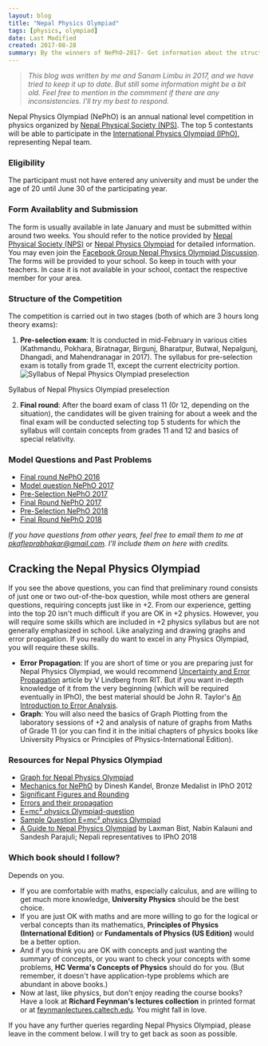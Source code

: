 ```yaml
---
layout: blog
title: "Nepal Physics Olympiad"
tags: [physics, olympiad]
date: Last Modified
created: 2017-08-28
summary: By the winners of NePhO-2017- Get information about the structure, syllabus, preparatory materials for, and past papers of Nepal Physics Olympiad.
---
```


> _This blog was written by me and Sanam Limbu in 2017, and we have tried to keep it up to date. But still some information might be a bit old. Feel free to mention in the commment if there are any inconsistencies. I'll try my best to respond._

Nepal Physics Olympiad (NePhO) is an annual national level competition in physics organized by [Nepal Physical Society (NPS)](https://nps.org.np/). The top 5 contestants will be able to participate in the [International Physics Olympiad (IPhO)](https://en.wikipedia.org/wiki/International_Physics_Olympiad), representing Nepal team.

### **Eligibility**

The participant must not have entered any university and must be under the age of 20 until June 30 of the participating year.

### **Form Availablity and Submission**

The form is usually available in late January and must be submitted within around two weeks. You should refer to the notice provided by [Nepal Physical Society (NPS)](https://nps.org.np/) or [Nepal Physics Olympiad](https://www.facebook.com/nepalphysics.olympiad) for detailed information. You may even join the [Facebook Group Nepal Physics Olympiad Discussion](https://www.facebook.com/groups/382117412258231/). The forms will be provided to your school. So keep in touch with your teachers. In case it is not available in your school, contact the respective member for your area.

### **Structure of the Competition**

The competition is carried out in two stages (both of which are 3 hours long theory exams):

1.  **Pre-selection exam**: It is conducted in mid-February in various cities (Kathmandu, Pokhara, Biratnagar, Birgunj, Bharatpur, Butwal, Nepalgunj, Dhangadi, and Mahendranagar in 2017). The syllabus for pre-selection exam is totally from grade 11, except the current electricity portion.
![Syllabus of Nepal Physics Olympiad preselection](/images/olympiad/nepho-syllabus.jpg)

Syllabus of Nepal Physics Olympiad preselection

2.  **Final round**: After the board exam of class 11 (0r 12, depending on the situation), the candidates will be given training for about a week and the final exam will be conducted selecting top 5 students for which the syllabus will contain concepts from grades 11 and 12  and basics of special relativity.

### **Model Questions and Past Problems**

- [Final round NePhO 2016](/files/NePhO-2016.pdf)
- [Model question NePhO 2017](/files/NePhO-model-question-2017.pdf)
- [Pre-Selection NePhO 2017](/files/NePhO-2017-pre-selection.pdf)
- [Final Round NePhO 2017](/files/NePhO-2017-final-round.pdf)
- [Pre-Selection NePhO 2018](/files/NePhO-2018-first-round.pdf)
- [Final Round NePhO 2018](/files/NePhO-2018-final-round.pdf)

*If you have questions from other years, feel free to email them to me at [pkafleprabhakar@gmail.com](mailto:pkafleprabhakar@gmail.com). I'll include them on here with credits.*

<!-- ### Nepal Physics Olympiad 2019 (2075 BS)

As per the trend in recent years, the selections for International Physics Olympiad i.e. Nepal Physics Olympiad will most probably be held in the first week of Falgun (around the third week of February). I will update this blog once Nepal Physical Society releases the official notice for it. Keep checking. **Venue**:

- **Kathmandu**- Trichandra Multiple Campus, Ghantaghar,
- **Pokhara**- Prithivinarayan Multiple Campus (Science Building),
- **Biratnagar**- Mahendra Morang Multiple Campus,
- **Birgunj**- National Infotech,
- **Janakpur**- Ramshwaroop Ramsagar Multiple (RRM) Campus,
- **Bharatpur**- Birendra Multiple Campus,
- **Butwal**- Butwal Multiple Campus,
- **Nepalgunj**- Mahendra Multiple Campus
- **Dhangadhi**- Kailali Multiple Campus,
- **Mahendranagar**- Siddhanath Campus

**Registration fee**: Rs. 700/-

#### **How to register?**

First, check if you have forms in your college.

- If yes, you save yourself much time, and a bit of money (maybe Rs. 5). Get the form from the reception, fill it, and return back the form with the registration form. You are done.
- If no, you can download the form [here](12th-NePhO-Registration-Form-2018.pdf). Download and print the form. Fill in the form with accurate information and submit it to the office of Nepal Physical Society- Trichandra Campus, Ghantaghar along with the registration fee. -->

## Cracking the Nepal Physics Olympiad

If you see the above questions, you can find that preliminary round consists of just one or two out-of-the-box question, while most others are general questions, requiring concepts just like in +2\. From our experience, getting into the top 20 isn't much difficult if you are OK in +2 physics. However, you will require some skills which are included in +2 physics syllabus but are not generally emphasized in school. Like analyzing and drawing graphs and error propagation. If you really do want to excel in any Physics Olympiad, you will require these skills.

- **Error Propagation**: If you are short of time or you are preparing just for Nepal Physics Olympiad, we would recommend [Uncertainty and Error Propagation](https://www.geol.lsu.edu/jlorenzo/geophysics/uncertainties/Uncertaintiespart2.html) article by V Lindberg from RIT. But if you want in-depth knowledge of it from the very beginning (which will be required eventually in IPhO), the best material should be John R. Taylor's [An Introduction to Error Analysis](https://www.niser.ac.in/sps/sites/default/files/basic_page/John%20R.%20Taylor%20-%20An%20Introduction%20to%20Error%20Analysis_%20The%20Study%20of%20Uncertainties%20in%20Physical%20Measurements-University%20Science%20Books%20(1997).pdf).
- **Graph**: You will also need the basics of Graph Plotting from the laboratory sessions of +2 and analysis of nature of graphs from Maths of Grade 11 (or you can find it in the initial chapters of physics books like University Physics or Principles of Physics-International Edition).

### Resources for Nepal Physics Olympiad

- [Graph for Nepal Physics Olympiad](/files/Graph.pdf)
- [Mechanics for NePhO](/files/Mechanics-for-NePhO.pdf) by Dinesh Kandel, Bronze Medalist in IPhO 2012
- [Significant Figures and Rounding](/files/Significant-Figures-and-Rounding.pdf)
- [Errors and their propagation](/files/Errors-and-their-Propagation.pdf)
- [E=mc² ρhysics Ωlympiad-question](/files/Emc2.pdf)
- [Sample Question E=mc² ρhysics Ωlympiad](/files/sample-Emc2.pdf)
- [A Guide to Nepal Physics Olympiad](https://github.com/gitty-coder/physics-olympiad-book) by Laxman Bist, Nabin Kalauni and Sandesh Parajuli; Nepali representatives to IPhO 2018

### Which book should I follow?

Depends on you.

- If you are comfortable with maths, especially calculus, and are willing to get much more knowledge, **University Physics** should be the best choice.
- If you are just OK with maths and are more willing to go for the logical or verbal concepts than its mathematics, **Principles of Physics (International Edition)** or **Fundamentals of Physics (US Edition)** would be a better option.
- And if you think you are OK with concepts and just wanting the summary of concepts, or you want to check your concepts with some problems, **HC Verma's Concepts of Physics** should do for you. (But remember, it doesn't have application-type problems which are abundant in above books.)
- Now at last, like physics, but don't enjoy reading the course books? Have a look at **Richard Feynman's lectures collection** in printed format or at [feynmanlectures.caltech.edu](http://feynmanlectures.caltech.edu). You might fall in love.

If you have any further queries regarding Nepal Physics Olympiad, please leave in the comment below. I will try to get back as soon as possible.
